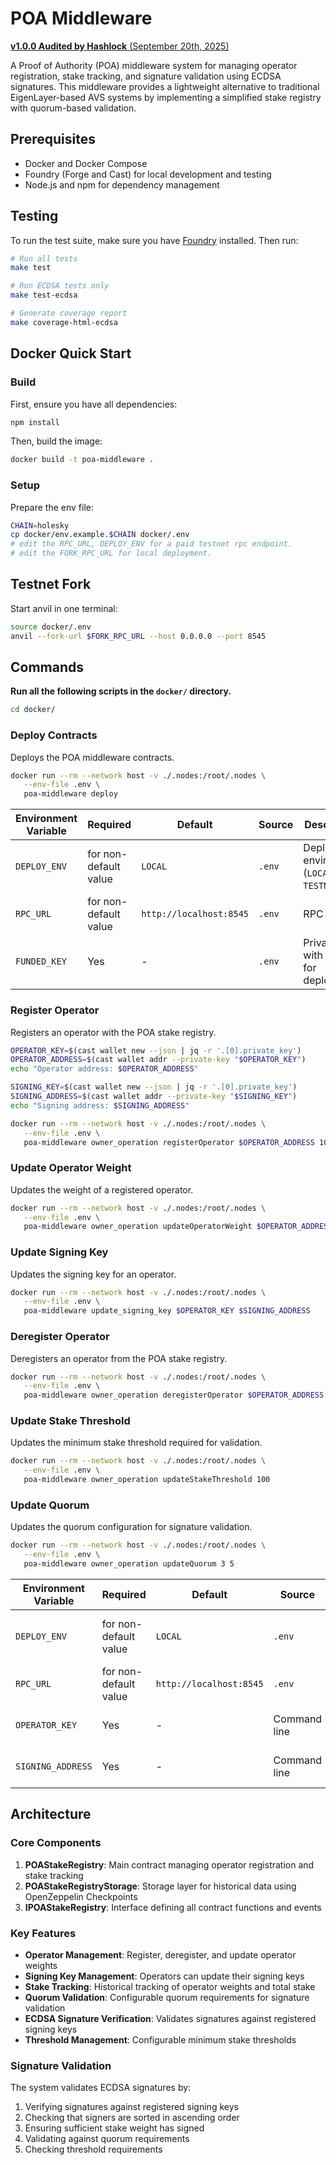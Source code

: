 # POA Middleware

[**v1.0.0 Audited by Hashlock** (September 20th, 2025)](./audits/POA-Middleware-v1_0_0.pdf)

A Proof of Authority (POA) middleware system for managing operator registration, stake tracking, and signature validation using ECDSA signatures. This middleware provides a lightweight alternative to traditional EigenLayer-based AVS systems by implementing a simplified stake registry with quorum-based validation.

## Prerequisites

- Docker and Docker Compose
- Foundry (Forge and Cast) for local development and testing
- Node.js and npm for dependency management

## Testing

To run the test suite, make sure you have [Foundry](https://book.getfoundry.sh/) installed. Then run:

```bash
# Run all tests
make test

# Run ECDSA tests only
make test-ecdsa

# Generate coverage report
make coverage-html-ecdsa
```

## Docker Quick Start

### Build

First, ensure you have all dependencies:

```bash
npm install
```

Then, build the image:

```bash
docker build -t poa-middleware .
```

### Setup

Prepare the env file:

```bash
CHAIN=holesky
cp docker/env.example.$CHAIN docker/.env
# edit the RPC_URL, DEPLOY_ENV for a paid testnet rpc endpoint.
# edit the FORK_RPC_URL for local deployment.
```

## Testnet Fork

Start anvil in one terminal:

```bash
source docker/.env
anvil --fork-url $FORK_RPC_URL --host 0.0.0.0 --port 8545
```

## Commands

**Run all the following scripts in the `docker/` directory.**

```bash
cd docker/
```

### Deploy Contracts

Deploys the POA middleware contracts.

```bash
docker run --rm --network host -v ./.nodes:/root/.nodes \
   --env-file .env \
   poa-middleware deploy
```

| Environment Variable | Required              | Default                 | Source | Description                                   |
| -------------------- | --------------------- | ----------------------- | ------ | --------------------------------------------- |
| `DEPLOY_ENV`         | for non-default value | `LOCAL`                 | `.env` | Deployment environment (`LOCAL` or `TESTNET`) |
| `RPC_URL`            | for non-default value | `http://localhost:8545` | `.env` | RPC URL                                       |
| `FUNDED_KEY`         | Yes                   | -                       | `.env` | Private key with funds for deployment         |

### Register Operator

Registers an operator with the POA stake registry.

```bash
OPERATOR_KEY=$(cast wallet new --json | jq -r '.[0].private_key')
OPERATOR_ADDRESS=$(cast wallet addr --private-key "$OPERATOR_KEY")
echo "Operator address: $OPERATOR_ADDRESS"

SIGNING_KEY=$(cast wallet new --json | jq -r '.[0].private_key')
SIGNING_ADDRESS=$(cast wallet addr --private-key "$SIGNING_KEY")
echo "Signing address: $SIGNING_ADDRESS"

docker run --rm --network host -v ./.nodes:/root/.nodes \
   --env-file .env \
   poa-middleware owner_operation registerOperator $OPERATOR_ADDRESS 10000
```

### Update Operator Weight

Updates the weight of a registered operator.

```bash
docker run --rm --network host -v ./.nodes:/root/.nodes \
   --env-file .env \
   poa-middleware owner_operation updateOperatorWeight $OPERATOR_ADDRESS 1000
```

### Update Signing Key

Updates the signing key for an operator.

```bash
docker run --rm --network host -v ./.nodes:/root/.nodes \
   --env-file .env \
   poa-middleware update_signing_key $OPERATOR_KEY $SIGNING_ADDRESS
```

### Deregister Operator

Deregisters an operator from the POA stake registry.

```bash
docker run --rm --network host -v ./.nodes:/root/.nodes \
   --env-file .env \
   poa-middleware owner_operation deregisterOperator $OPERATOR_ADDRESS
```

### Update Stake Threshold

Updates the minimum stake threshold required for validation.

```bash
docker run --rm --network host -v ./.nodes:/root/.nodes \
   --env-file .env \
   poa-middleware owner_operation updateStakeThreshold 100
```

### Update Quorum

Updates the quorum configuration for signature validation.

```bash
docker run --rm --network host -v ./.nodes:/root/.nodes \
   --env-file .env \
   poa-middleware owner_operation updateQuorum 3 5
```

| Environment Variable | Required              | Default                 | Source       | Description                                   |
| -------------------- | --------------------- | ----------------------- | ------------ | --------------------------------------------- |
| `DEPLOY_ENV`         | for non-default value | `LOCAL`                 | `.env`       | Deployment environment (`LOCAL` or `TESTNET`) |
| `RPC_URL`            | for non-default value | `http://localhost:8545` | `.env`       | RPC URL                                       |
| `OPERATOR_KEY`       | Yes                   | -                       | Command line | Private key for the operator                  |
| `SIGNING_ADDRESS`    | Yes                   | -                       | Command line | Address of the signing key                    |

## Architecture

### Core Components

1. **POAStakeRegistry**: Main contract managing operator registration and stake tracking
2. **POAStakeRegistryStorage**: Storage layer for historical data using OpenZeppelin Checkpoints
3. **IPOAStakeRegistry**: Interface defining all contract functions and events

### Key Features

- **Operator Management**: Register, deregister, and update operator weights
- **Signing Key Management**: Operators can update their signing keys
- **Stake Tracking**: Historical tracking of operator weights and total stake
- **Quorum Validation**: Configurable quorum requirements for signature validation
- **ECDSA Signature Verification**: Validates signatures against registered signing keys
- **Threshold Management**: Configurable minimum stake thresholds

### Signature Validation

The system validates ECDSA signatures by:

1. Verifying signatures against registered signing keys
2. Checking that signers are sorted in ascending order
3. Ensuring sufficient stake weight has signed
4. Validating against quorum requirements
5. Checking threshold requirements

